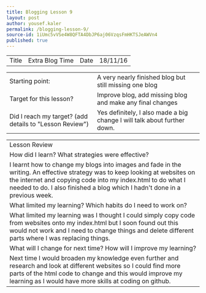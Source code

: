 ```yaml
---
title: Blogging Lesson 9
layout: post
author: yousef.kaler
permalink: /blogging-lesson-9/
source-id: 1iUmc5vVSe4W8QFTA4DbJP6aj06VzqsFmHKTSJeAWVn4
published: true
---
```

<table>
  <tr>
    <td>Title</td>
    <td>Extra Blog Time</td>
    <td>Date</td>
    <td>18/11/16</td>
  </tr>
</table>


<table>
  <tr>
    <td>Starting point:</td>
    <td>A very nearly finished blog but still missing one blog</td>
  </tr>
  <tr>
    <td>Target for this lesson?</td>
    <td>Improve blog, add missing blog and make any final changes</td>
  </tr>
  <tr>
    <td>Did I reach my target? 
(add details to "Lesson Review")</td>
    <td> Yes definitely, I also made a big change I will talk about further down.</td>
  </tr>
</table>


<table>
  <tr>
    <td>Lesson Review</td>
  </tr>
  <tr>
    <td>How did I learn? What strategies were effective? </td>
  </tr>
  <tr>
    <td>I learnt how to change my blogs into images and fade in the writing. An effective strategy was to keep looking at websites on the internet and copying code into my index.html to do what I needed to do. I also finished a blog which I hadn't done in a previous week.</td>
  </tr>
  <tr>
    <td>What limited my learning? Which habits do I need to work on? </td>
  </tr>
  <tr>
    <td>What limited my learning was I thought I could simply copy code from websites onto my index.html but I soon found out this would not work and I need to change things and delete different parts where I was replacing things.</td>
  </tr>
  <tr>
    <td>What will I change for next time? How will I improve my learning?</td>
  </tr>
  <tr>
    <td>Next time I would broaden my knowledge even further and research and look at different websites  so I could find more parts of the html code to change and this would improve my learning as I would have more skills at coding on github.</td>
  </tr>
</table>


